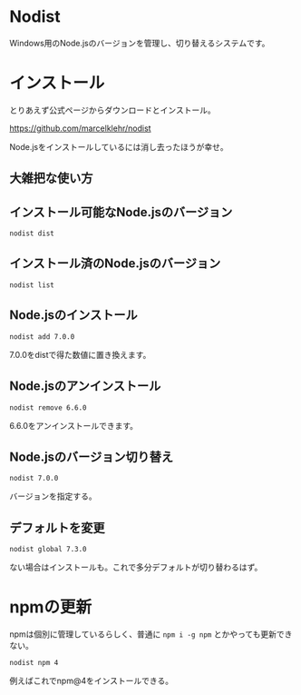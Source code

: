 # Nodist

Windows用のNode.jsのバージョンを管理し、切り替えるシステムです。

# インストール

とりあえず公式ページからダウンロードとインストール。

https://github.com/marcelklehr/nodist

Node.jsをインストールしているには消し去ったほうが幸せ。

## 大雑把な使い方

## インストール可能なNode.jsのバージョン

```
nodist dist
```

## インストール済のNode.jsのバージョン

```
nodist list
```

## Node.jsのインストール

```
nodist add 7.0.0
```

7.0.0をdistで得た数値に置き換えます。

## Node.jsのアンインストール

```
nodist remove 6.6.0
```

6.6.0をアンインストールできます。

## Node.jsのバージョン切り替え

```
nodist 7.0.0
```

バージョンを指定する。

## デフォルトを変更

```
nodist global 7.3.0
```

ない場合はインストールも。これで多分デフォルトが切り替わるはず。

# npmの更新

npmは個別に管理しているらしく、普通に `npm i -g npm` とかやっても更新できない。

```
nodist npm 4
```

例えばこれでnpm@4をインストールできる。

